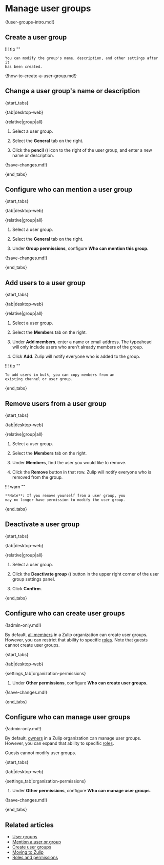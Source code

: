 # Manage user groups

{!user-groups-intro.md!}

## Create a user group

!!! tip ""

    You can modify the group's name, description, and other settings after it
    has been created.

{!how-to-create-a-user-group.md!}

## Change a user group's name or description

{start_tabs}

{tab|desktop-web}

{relative|group|all}

1. Select a user group.

1. Select the **General** tab on the right.

1. Click the **pencil** (<i class="fa fa-pencil"></i>) icon
   to the right of the user group, and enter a new name or description.

{!save-changes.md!}

{end_tabs}

## Configure who can mention a user group

{start_tabs}

{tab|desktop-web}

{relative|group|all}

1. Select a user group.

1. Select the **General** tab on the right.

1. Under **Group permissions**, configure **Who can mention this group**.

{!save-changes.md!}

{end_tabs}

## Add users to a user group

{start_tabs}

{tab|desktop-web}

{relative|group|all}

1. Select a user group.

1. Select the **Members** tab on the right.

1. Under **Add members**, enter a name or email address. The typeahead
   will only include users who aren't already members of the group.

1. Click **Add**. Zulip will notify everyone who is added to the group.

!!! tip ""

    To add users in bulk, you can copy members from an
    existing channel or user group.

{end_tabs}

## Remove users from a user group

{start_tabs}

{tab|desktop-web}

{relative|group|all}

1. Select a user group.

1. Select the **Members** tab on the right.

1. Under **Members**, find the user you would like to remove.

1. Click the **Remove** button in that row. Zulip will notify everyone who is
   removed from the group.

!!! warn ""

    **Note**: If you remove yourself from a user group, you
    may no longer have permission to modify the user group.

{end_tabs}

## Deactivate a user group

{start_tabs}

{tab|desktop-web}

{relative|group|all}

1. Select a user group.

1. Click the **Deactivate group** (<i class="fa fa-trash-o"></i>) button in the
   upper right corner of the user group settings panel.

1. Click **Confirm**.

{end_tabs}

## Configure who can create user groups

{!admin-only.md!}

By default, [all members](/help/roles-and-permissions) in a Zulip
organization can create user groups. However, you can restrict that
ability to specific [roles](/help/roles-and-permissions). Note that
guests cannot create user groups.

{start_tabs}

{tab|desktop-web}

{settings_tab|organization-permissions}

1. Under **Other permissions**, configure **Who can create user groups**.

{!save-changes.md!}

{end_tabs}

## Configure who can manage user groups

{!admin-only.md!}

By default, [owners](/help/roles-and-permissions) in a Zulip
organization can manage user groups. However, you can expand that
ability to specific [roles](/help/roles-and-permissions).

Guests cannot modify user groups.

{start_tabs}

{tab|desktop-web}

{settings_tab|organization-permissions}

1. Under **Other permissions**, configure **Who can manage user groups**.

{!save-changes.md!}

{end_tabs}

## Related articles

* [User groups](/help/user-groups)
* [Mention a user or group](/help/mention-a-user-or-group)
* [Create user groups](/help/create-user-groups)
* [Moving to Zulip](/help/moving-to-zulip)
* [Roles and permissions](/help/roles-and-permissions)
